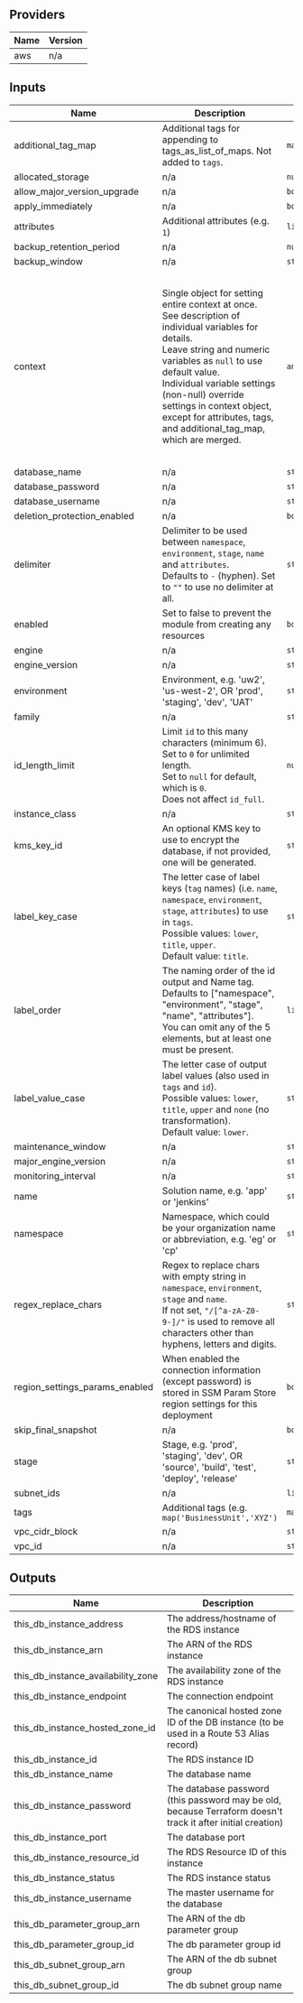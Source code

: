 ## Providers

| Name | Version |
|------|---------|
| aws | n/a |

## Inputs

| Name | Description | Type | Default | Required |
|------|-------------|------|---------|:-----:|
| additional\_tag\_map | Additional tags for appending to tags\_as\_list\_of\_maps. Not added to `tags`. | `map(string)` | `{}` | no |
| allocated\_storage | n/a | `number` | n/a | yes |
| allow\_major\_version\_upgrade | n/a | `bool` | n/a | yes |
| apply\_immediately | n/a | `bool` | n/a | yes |
| attributes | Additional attributes (e.g. `1`) | `list(string)` | `[]` | no |
| backup\_retention\_period | n/a | `number` | n/a | yes |
| backup\_window | n/a | `string` | `"03:00-06:00"` | no |
| context | Single object for setting entire context at once.<br>See description of individual variables for details.<br>Leave string and numeric variables as `null` to use default value.<br>Individual variable settings (non-null) override settings in context object,<br>except for attributes, tags, and additional\_tag\_map, which are merged. | `any` | <pre>{<br>  "additional_tag_map": {},<br>  "attributes": [],<br>  "delimiter": null,<br>  "enabled": true,<br>  "environment": null,<br>  "id_length_limit": null,<br>  "label_key_case": null,<br>  "label_order": [],<br>  "label_value_case": null,<br>  "name": null,<br>  "namespace": null,<br>  "regex_replace_chars": null,<br>  "stage": null,<br>  "tags": {}<br>}</pre> | no |
| database\_name | n/a | `string` | n/a | yes |
| database\_password | n/a | `string` | n/a | yes |
| database\_username | n/a | `string` | n/a | yes |
| deletion\_protection\_enabled | n/a | `bool` | n/a | yes |
| delimiter | Delimiter to be used between `namespace`, `environment`, `stage`, `name` and `attributes`.<br>Defaults to `-` (hyphen). Set to `""` to use no delimiter at all. | `string` | n/a | yes |
| enabled | Set to false to prevent the module from creating any resources | `bool` | n/a | yes |
| engine | n/a | `string` | n/a | yes |
| engine\_version | n/a | `string` | n/a | yes |
| environment | Environment, e.g. 'uw2', 'us-west-2', OR 'prod', 'staging', 'dev', 'UAT' | `string` | n/a | yes |
| family | n/a | `string` | n/a | yes |
| id\_length\_limit | Limit `id` to this many characters (minimum 6).<br>Set to `0` for unlimited length.<br>Set to `null` for default, which is `0`.<br>Does not affect `id_full`. | `number` | n/a | yes |
| instance\_class | n/a | `string` | n/a | yes |
| kms\_key\_id | An optional KMS key to use to encrypt the database, if not provided, one will be generated. | `string` | `""` | no |
| label\_key\_case | The letter case of label keys (`tag` names) (i.e. `name`, `namespace`, `environment`, `stage`, `attributes`) to use in `tags`.<br>Possible values: `lower`, `title`, `upper`.<br>Default value: `title`. | `string` | n/a | yes |
| label\_order | The naming order of the id output and Name tag.<br>Defaults to ["namespace", "environment", "stage", "name", "attributes"].<br>You can omit any of the 5 elements, but at least one must be present. | `list(string)` | n/a | yes |
| label\_value\_case | The letter case of output label values (also used in `tags` and `id`).<br>Possible values: `lower`, `title`, `upper` and `none` (no transformation).<br>Default value: `lower`. | `string` | n/a | yes |
| maintenance\_window | n/a | `string` | `"Mon:00:00-Mon:03:00"` | no |
| major\_engine\_version | n/a | `string` | n/a | yes |
| monitoring\_interval | n/a | `string` | `"60"` | no |
| name | Solution name, e.g. 'app' or 'jenkins' | `string` | n/a | yes |
| namespace | Namespace, which could be your organization name or abbreviation, e.g. 'eg' or 'cp' | `string` | n/a | yes |
| regex\_replace\_chars | Regex to replace chars with empty string in `namespace`, `environment`, `stage` and `name`.<br>If not set, `"/[^a-zA-Z0-9-]/"` is used to remove all characters other than hyphens, letters and digits. | `string` | n/a | yes |
| region\_settings\_params\_enabled | When enabled the connection information (except password) is stored in SSM Param Store region settings for this deployment | `bool` | `true` | no |
| skip\_final\_snapshot | n/a | `bool` | n/a | yes |
| stage | Stage, e.g. 'prod', 'staging', 'dev', OR 'source', 'build', 'test', 'deploy', 'release' | `string` | n/a | yes |
| subnet\_ids | n/a | `list(string)` | n/a | yes |
| tags | Additional tags (e.g. `map('BusinessUnit','XYZ')` | `map(string)` | `{}` | no |
| vpc\_cidr\_block | n/a | `string` | n/a | yes |
| vpc\_id | n/a | `string` | n/a | yes |

## Outputs

| Name | Description |
|------|-------------|
| this\_db\_instance\_address | The address/hostname of the RDS instance |
| this\_db\_instance\_arn | The ARN of the RDS instance |
| this\_db\_instance\_availability\_zone | The availability zone of the RDS instance |
| this\_db\_instance\_endpoint | The connection endpoint |
| this\_db\_instance\_hosted\_zone\_id | The canonical hosted zone ID of the DB instance (to be used in a Route 53 Alias record) |
| this\_db\_instance\_id | The RDS instance ID |
| this\_db\_instance\_name | The database name |
| this\_db\_instance\_password | The database password (this password may be old, because Terraform doesn't track it after initial creation) |
| this\_db\_instance\_port | The database port |
| this\_db\_instance\_resource\_id | The RDS Resource ID of this instance |
| this\_db\_instance\_status | The RDS instance status |
| this\_db\_instance\_username | The master username for the database |
| this\_db\_parameter\_group\_arn | The ARN of the db parameter group |
| this\_db\_parameter\_group\_id | The db parameter group id |
| this\_db\_subnet\_group\_arn | The ARN of the db subnet group |
| this\_db\_subnet\_group\_id | The db subnet group name |

